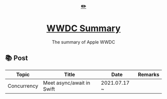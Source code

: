 <div align="center">
    <a href="https://sunggweon.dev/TIL/">
      <h3>✏️</h3>
        <h1>WWDC Summary</h1>
    </a>
  The summary of Apple WWDC
</div>

## 📚 Post
| Topic | Title | Date | Remarks |
|-----------|---------------------------|--------|--------|
Concurrency | Meet async/await in Swift | 2021.07.17 ~ | |
